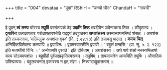 +++
title = "004"
devataa = "पूषा"
RShiH = "कण्वो घौरः"
ChandaH = "गायत्री"

+++


हे पूषन् **त्वं** **तस्य** चोरस्य **तपुषिं** परसंतापकं देहं **पदाभि** **तिष्ठ** भवदीयेन पादेनाक्रम्य तिष्ठ । कीदृशस्य । **द्वयाविनः** प्रत्यक्षापहारः परोक्षापहारश्चेति यद्द्वयं तद्युक्तस्य **अघशंसस्य** अस्मास्वघमनिष्टं शंसतः । अघशंस इति तस्करनाम, ‘मलिम्लुचः अघशंसः वृकः' (नि. ३.२४.१३) इति तन्नामसु पाठात् । **कस्य** **चित्** अनिर्दिष्टविशेषस्य कस्यापि ॥ द्वयाविनः । द्वयमस्यास्तीति द्वयावी ।  ‘ बहुलं छन्दसि ' (पा. सू. ५. २. १२२) इति मत्वर्थीयो विनिः ।  ‘ अन्येषामपि दृश्यते ' इति दीर्घत्वम् । अघशंसस्य । अघे पापे शंसो मनस्यभिलाषो यस्य सोऽयमघशंसः । बहुव्रीहौ पूर्वपदप्रकृतिस्वरत्वम् । तपुषिम् । तापयत्यनेन अन्यमिति तपुषिः । औणादिक उषिन्प्रत्ययः । बहुलवचनात् इकारस्य न इत् संज्ञा । नित्त्वादाद्युदात्तत्वम् ॥